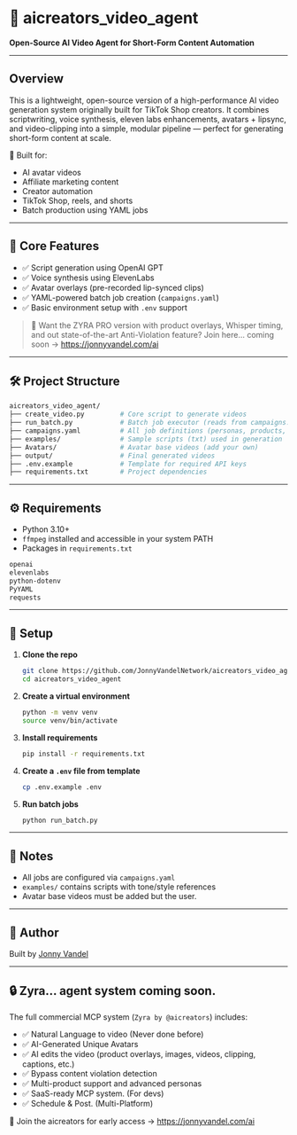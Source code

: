 # 🧠 aicreators_video_agent  
**Open-Source AI Video Agent for Short-Form Content Automation**

---

## Overview

This is a lightweight, open-source version of a high-performance AI video generation system originally built for TikTok Shop creators. It combines scriptwriting, voice synthesis, eleven labs enhancements, avatars + lipsync, and video-clipping into a simple, modular pipeline — perfect for generating short-form content at scale.

🔧 Built for:
- AI avatar videos  
- Affiliate marketing content  
- Creator automation  
- TikTok Shop, reels, and shorts  
- Batch production using YAML jobs  

---

## 🚀 Core Features

- ✅ Script generation using OpenAI GPT
- ✅ Voice synthesis using ElevenLabs
- ✅ Avatar overlays (pre-recorded lip-synced clips)
- ✅ YAML-powered batch job creation (`campaigns.yaml`)
- ✅ Basic environment setup with `.env` support

> 🧠 Want the ZYRA PRO version with product overlays, Whisper timing, and out state-of-the-art Anti-Violation feature?
> Join here... coming soon → https://jonnyvandel.com/ai

---

## 🛠 Project Structure

```bash
aicreators_video_agent/
├── create_video.py         # Core script to generate videos
├── run_batch.py            # Batch job executor (reads from campaigns.yaml)
├── campaigns.yaml          # All job definitions (personas, products, etc.)
├── examples/               # Sample scripts (txt) used in generation
├── Avatars/                # Avatar base videos (add your own)
├── output/                 # Final generated videos
├── .env.example            # Template for required API keys
├── requirements.txt        # Project dependencies
```

---

## ⚙️ Requirements

- Python 3.10+  
- `ffmpeg` installed and accessible in your system PATH  
- Packages in `requirements.txt`

```bash
openai
elevenlabs
python-dotenv
PyYAML
requests
```

---

## 🔧 Setup

1. **Clone the repo**  
   ```bash
   git clone https://github.com/JonnyVandelNetwork/aicreators_video_agent.git
   cd aicreators_video_agent
   ```

2. **Create a virtual environment**  
   ```bash
   python -m venv venv
   source venv/bin/activate
   ```

3. **Install requirements**  
   ```bash
   pip install -r requirements.txt
   ```

4. **Create a `.env` file from template**  
   ```bash
   cp .env.example .env
   ```

5. **Run batch jobs**  
   ```bash
   python run_batch.py
   ```

---

## 🧠 Notes

- All jobs are configured via `campaigns.yaml`  
- `examples/` contains scripts with tone/style references  
- Avatar base videos must be added but the user.

---

## 👤 Author

Built by [Jonny Vandel](https://www.instagram.com/jonnyvandel)  

---

## 🔒 Zyra... agent system coming soon.

The full commercial MCP system (`Zyra by @aicreators`) includes:
- ✅ Natural Language to video (Never done before)
- ✅ AI-Generated Unique Avatars
- ✅ AI edits the video (product overlays, images, videos, clipping, captions, etc.)
- ✅ Bypass content violation detection
- ✅ Multi-product support and advanced personas
- ✅ SaaS-ready MCP system. (For devs)
- ✅ Schedule & Post. (Multi-Platform)

🎯 Join the aicreators for early access → https://jonnyvandel.com/ai
